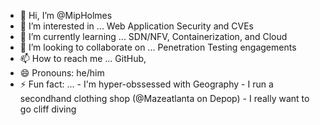 - 👋 Hi, I’m @MipHolmes
- 👀 I’m interested in ... Web Application Security and CVEs
- 🌱 I’m currently learning ... SDN/NFV, Containerization, and Cloud
- 💞️ I’m looking to collaborate on ... Penetration Testing engagements
- 📫 How to reach me ... GitHub, 
- 😄 Pronouns: he/him
- ⚡ Fun fact: ... - I'm hyper-obssessed with Geography
                   - I run a secondhand clothing shop (@Mazeatlanta on Depop)
                    - I really want to go cliff diving

<!---
MipHolmes/MipHolmes is a ✨ special ✨ repository because its `README.md` (this file) appears on your GitHub profile.
You can click the Preview link to take a look at your changes.
--->
